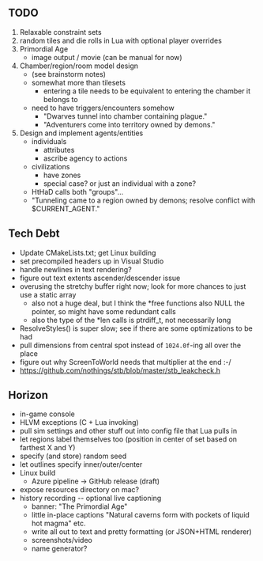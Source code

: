 ## TODO
1. Relaxable constraint sets
2. random tiles and die rolls in Lua with optional player overrides
3. Primordial Age
    - image output / movie (can be manual for now)
4. Chamber/region/room model design
    - (see brainstorm notes)
    - somewhat more than tilesets
        - entering a tile needs to be equivalent to entering the chamber it belongs to
    - need to have triggers/encounters somehow
        - "Dwarves tunnel into chamber containing plague."
        - "Adventurers come into territory owned by demons."
5. Design and implement agents/entities
    - individuals
        - attributes
        - ascribe agency to actions
    - civilizations
        - have zones
        - special case? or just an individual with a zone?
    - HtHaD calls both "groups"...
    - "Tunneling came to a region owned by demons; resolve conflict with $CURRENT_AGENT."

## Tech Debt
* Update CMakeLists.txt; get Linux building
* set precompiled headers up in Visual Studio
* handle newlines in text rendering?
* figure out text extents ascender/descender issue
* overusing the stretchy buffer right now; look for more chances to just use a static array
    - also not a huge deal, but I think the *free functions also NULL the pointer, so might have some redundant calls
    - also the type of the *len calls is ptrdiff_t, not necessarily long
* ResolveStyles() is super slow; see if there are some optimizations to be had
* pull dimensions from central spot instead of `1024.0f`-ing all over the place
* figure out why ScreenToWorld needs that multiplier at the end :-/ 
* https://github.com/nothings/stb/blob/master/stb_leakcheck.h

## Horizon
* in-game console
* HLVM exceptions (C + Lua invoking)
* pull sim settings and other stuff out into config file that Lua pulls in
* let regions label themselves too (position in center of set based on farthest X and Y)
* specify (and store) random seed
* let outlines specify inner/outer/center
* Linux build
    - Azure pipeline -> GitHub release (draft)
* expose resources directory on mac?
* history recording -- optional live captioning
    - banner: "The Primordial Age"
    - little in-place captions "Natural caverns form with pockets of liquid hot magma" etc.
    - write all out to text and pretty formatting (or JSON+HTML renderer)
    - screenshots/video
    - name generator?
